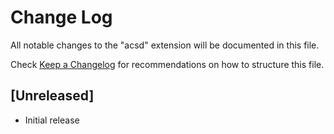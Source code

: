 # Change Log
All notable changes to the "acsd" extension will be documented in this file.

Check [Keep a Changelog](http://keepachangelog.com/) for recommendations on how to structure this file.

## [Unreleased]
- Initial release
